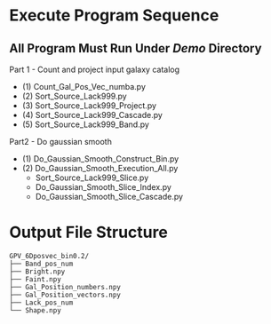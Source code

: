 # Execute Program Sequence
## All Program Must Run Under *Demo* Directory

Part 1 - Count and project input galaxy catalog
- (1) Count_Gal_Pos_Vec_numba.py
- (2) Sort_Source_Lack999.py
- (3) Sort_Source_Lack999_Project.py
- (4) Sort_Source_Lack999_Cascade.py
- (5) Sort_Source_Lack999_Band.py

Part2 - Do gaussian smooth
- (1) Do_Gaussian_Smooth_Construct_Bin.py
- (2) Do_Gaussian_Smooth_Execution_All.py
	- Sort_Source_Lack999_Slice.py
	- Do_Gaussian_Smooth_Slice_Index.py
	- Do_Gaussian_Smooth_Slice_Cascade.py

# Output File Structure
```
GPV_6Dposvec_bin0.2/
├── Band_pos_num
├── Bright.npy
├── Faint.npy
├── Gal_Position_numbers.npy
├── Gal_Position_vectors.npy
├── Lack_pos_num
└── Shape.npy
```
